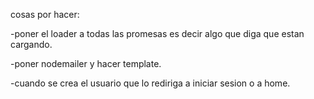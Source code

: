 cosas por hacer:

-poner el loader a todas las promesas es decir algo que diga que estan cargando.

-poner nodemailer y hacer template.

-cuando se crea el usuario que lo rediriga a iniciar sesion o a home.